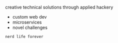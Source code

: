 creative technical solutions through applied hackery

- custom web dev
- microservices
- novel challenges

`nerd life forever`
